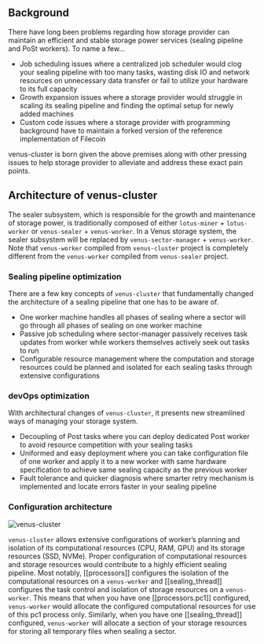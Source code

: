 ## Background

There have long been problems regarding how storage provider can maintain an efficient  and stable storage power services (sealing pipeline and PoSt workers). To name a few...

- Job scheduling issues where a centralized job scheduler would clog your sealing pipeline with too many tasks, wasting disk IO and network resources on unnecessary data transfer or fail to utilize your hardware to its full capacity
- Growth expansion issues where a storage provider would struggle in scaling its sealing pipeline and finding the optimal setup for newly added machines
- Custom code issues where a storage provider with programming background have to maintain a forked version of the reference implementation of Filecoin

venus-cluster is born given the above premises along with other pressing issues to help storage provider to alleviate and address these exact pain points.  

## Architecture of venus-cluster

The sealer subsystem, which is responsible for the growth and maintenance of storage power, is traditionally composed of either `lotus-miner` + `lotus-worker` or `venus-sealer` + `venus-worker`. In a Venus storage system, the sealer subsystem will be replaced by `venus-sector-manager` + `venus-worker`. Note that `venus-worker` compiled from `venus-cluster` project is completely different from the `venus-worker` compiled from `venus-sealer` project.

### Sealing pipeline optimization

There are a few key concepts of `venus-cluster` that fundamentally changed the architecture of a sealing pipeline that one has to be aware of.  

- One worker machine handles all phases of sealing where a sector will go through all phases of sealing on one worker machine
- Passive job scheduling where sector-manager passively receives task updates from worker while workers themselves actively seek out tasks to run
- Configurable resource management where the computation and storage resources could be planned and isolated for each sealing tasks through extensive configurations

### devOps optimization

With architectural changes of `venus-cluster`, it presents new streamlined ways of managing your storage system.

- Decoupling of Post tasks where you can deploy dedicated Post worker to avoid resource competition with your sealing tasks
- Uniformed and easy deployment where you can take configuration file of one worker and apply it to a new worker with same hardware specification to achieve same sealing capacity as the previous worker
- Fault tolerance and quicker diagnosis where smarter retry mechanism is implemented and locate errors faster in your sealing pipeline

### Configuration architecture

![venus-cluster](../.vuepress/public/vc_arc.jpg)

`venus-cluster` allows extensive configurations of worker’s planning and isolation of its computational resources (CPU, RAM, GPU) and its storage resources (SSD, NVMe).  Proper configuration of computational resources and storage resources would contribute to a highly efficient sealing pipeline. Most notably, [[processors]] configures the isolation of the computational resources on a `venus-worker` and [[sealing_thread]] configures the task control and isolation of storage resources on a `venus-worker`. This means that when you have one [[processors.pc1]] configured, `venus-worker` would allocate the configured computational resources for use of this pc1 process only. Similarly, when you have one [[sealing_thread]] configured, `venus-worker` will allocate a section of your storage resources for storing all temporary files when sealing a sector. 